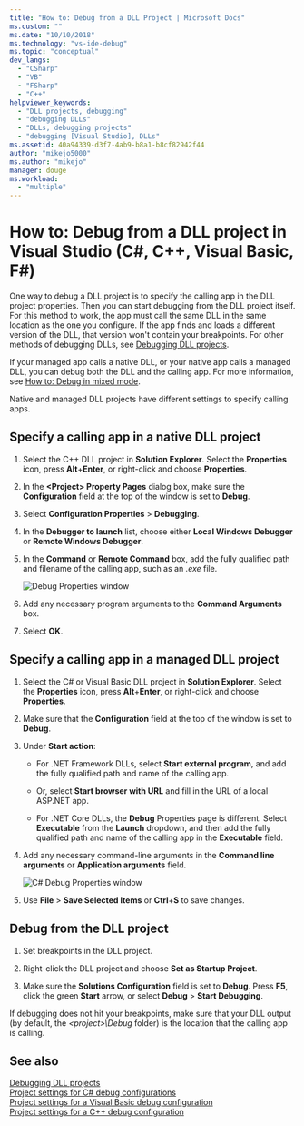 ```yaml
---
title: "How to: Debug from a DLL Project | Microsoft Docs"
ms.custom: ""
ms.date: "10/10/2018"
ms.technology: "vs-ide-debug"
ms.topic: "conceptual"
dev_langs: 
  - "CSharp"
  - "VB"
  - "FSharp"
  - "C++"
helpviewer_keywords: 
  - "DLL projects, debugging"
  - "debugging DLLs"
  - "DLLs, debugging projects"
  - "debugging [Visual Studio], DLLs"
ms.assetid: 40a94339-d3f7-4ab9-b8a1-b8cf82942f44
author: "mikejo5000"
ms.author: "mikejo"
manager: douge
ms.workload: 
  - "multiple"
---
```

# How to: Debug from a DLL project in Visual Studio (C#, C++, Visual Basic, F#)

One way to debug a DLL project is to specify the calling app in the DLL project properties. Then you can start debugging from the DLL project itself. For this method to work, the app must call the same DLL in the same location as the one you configure. If the app finds and loads a different version of the DLL, that version won't contain your breakpoints. For other methods of debugging DLLs, see [Debugging DLL projects](../debugger/debugging-dll-projects.md).
  
If your managed app calls a native DLL, or your native app calls a managed DLL, you can debug both the DLL and the calling app. For more information, see [How to: Debug in mixed mode](../debugger/how-to-debug-in-mixed-mode.md).   

Native and managed DLL projects have different settings to specify calling apps. 

## Specify a calling app in a native DLL project  
  
1. Select the C++ DLL project in **Solution Explorer**. Select the **Properties** icon, press **Alt**+**Enter**, or right-click and choose **Properties**.
   
1. In the **\<Project> Property Pages** dialog box, make sure the **Configuration** field at the top of the window is set to **Debug**. 
   
1. Select **Configuration Properties** > **Debugging**.  
   
1. In the **Debugger to launch** list, choose either **Local Windows Debugger** or **Remote Windows Debugger**.  
   
1. In the **Command** or **Remote Command** box, add the fully qualified path and filename of the calling app, such as an *.exe* file.
   
   ![Debug Properties window](../debugger/media/dbg-debugging-properties-dll.png "Debug Properties window")  
   
1. Add any necessary program arguments to the **Command Arguments** box.  
   
1. Select **OK**.

## Specify a calling app in a managed DLL project  
  
1. Select the C# or Visual Basic DLL project in **Solution Explorer**. Select the **Properties** icon, press **Alt**+**Enter**, or right-click and choose **Properties**.
   
1. Make sure that the **Configuration** field at the top of the window is set to **Debug**.
   
1. Under **Start action**:
   
   - For .NET Framework DLLs, select **Start external program**, and add the fully qualified path and name of the calling app.
     
   - Or, select **Start browser with URL** and fill in the URL of a local ASP.NET app. 
   
   - For .NET Core DLLs, the **Debug** Properties page is different. Select **Executable** from the **Launch** dropdown, and then add the fully qualified path and name of the calling app in the **Executable** field. 
   
1. Add any necessary command-line arguments in the **Command line arguments** or **Application arguments** field.
   
   ![C# Debug Properties window](../debugger/media/dbg-debugging-properties-dll-csharp.png "C# Debug Properties window") 
   
1. Use **File** > **Save Selected Items** or **Ctrl**+**S** to save changes.

## Debug from the DLL project  
 
1. Set breakpoints in the DLL project.

1. Right-click the DLL project and choose **Set as Startup Project**. 

1. Make sure the **Solutions Configuration** field is set to **Debug**. Press **F5**, click the green **Start** arrow, or select **Debug** > **Start Debugging**.

If debugging does not hit your breakpoints, make sure that your DLL output (by default, the *\<project>\Debug* folder) is the location that the calling app is calling.
  
## See also  
 [Debugging DLL projects](../debugger/debugging-dll-projects.md)   
 [Project settings for  C# debug configurations](../debugger/project-settings-for-csharp-debug-configurations.md)   
 [Project settings for a Visual Basic debug configuration](../debugger/project-settings-for-a-visual-basic-debug-configuration.md)   
 [Project settings for a C++ debug configuration](../debugger/project-settings-for-a-cpp-debug-configuration.md)